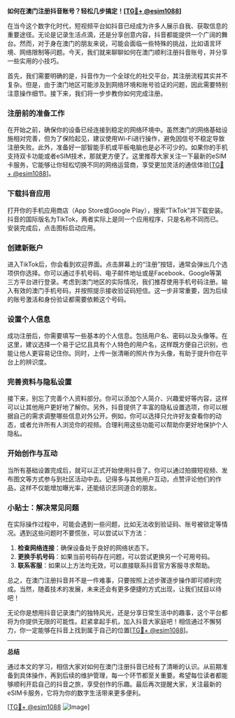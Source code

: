 **如何在澳门注册抖音账号？轻松几步搞定！[[TG💪+ @esim1088](https://t.me/s/esim1088)]**

在当今这个数字化时代，短视频平台如抖音已经成为许多人展示自我、获取信息的重要途径。无论是记录生活点滴，还是分享创意内容，抖音都能提供一个广阔的舞台。然而，对于身在澳门的朋友来说，可能会面临一些特殊的挑战，比如语言环境、网络限制等问题。今天，我们就来聊聊如何在澳门顺利注册抖音账号，并分享一些实用的小技巧。

首先，我们需要明确的是，抖音作为一个全球化的社交平台，其注册流程其实并不复杂。但是，由于澳门地区可能涉及到网络环境和账号验证的问题，因此需要特别注意操作细节。接下来，我们将一步步教你如何完成注册。

### 注册前的准备工作

在开始之前，确保你的设备已经连接到稳定的网络环境中。虽然澳门的网络基础设施相对完善，但为了保险起见，建议使用Wi-Fi进行操作，避免因信号不稳定导致注册失败。此外，准备好一部智能手机或平板电脑也是必不可少的。如果你的手机支持双卡功能或者eSIM技术，那就更方便了。这里推荐大家关注一下最新的eSIM卡服务，它能够让你轻松切换不同的网络运营商，享受更加灵活的通信体验[[TG💪+ @esim1088](https://t.me/s/esim1088)]。

### 下载抖音应用

打开你的手机应用商店（App Store或Google Play），搜索“TikTok”并下载安装。抖音的国际版名为TikTok，两者实际上是同一个应用程序，只是名称不同而已。安装完成后，点击图标启动应用。

### 创建新账户

进入TikTok后，你会看到欢迎界面。点击屏幕上的“注册”按钮，通常会弹出几个选项供你选择。你可以通过手机号码、电子邮件地址或是Facebook、Google等第三方平台进行登录。考虑到澳门地区的实际情况，我们推荐使用手机号码注册。输入有效的澳门手机号码，并按照提示接收验证码短信。这一步非常重要，因为后续的账号激活和身份验证都需要依赖这个号码。

### 设置个人信息

成功注册后，你需要填写一些基本的个人信息。包括用户名、密码以及头像等。在这里，建议选择一个易于记忆且具有个人特色的用户名，这样既方便自己识别，也能让他人更容易记住你。同时，上传一张清晰的照片作为头像，有助于提升你在平台上的辨识度。

### 完善资料与隐私设置

接下来，别忘了完善个人资料部分。你可以添加个人简介、兴趣爱好等内容，这样可以让其他用户更好地了解你。另外，抖音提供了丰富的隐私设置选项，你可以根据自己的需求调整哪些信息对外公开。例如，你可以选择只允许好友查看你的动态，或者允许所有人浏览你的视频。合理利用这些功能可以帮助你更好地保护个人隐私。

### 开始创作与互动

当所有基础设置完成后，就可以正式开始使用抖音了。你可以通过拍摄短视频、发布图文等方式参与到社区活动中去。记得多与其他用户互动，点赞评论他们的作品，这样不仅能增加曝光率，还能结识志同道合的朋友。

### 小贴士：解决常见问题

在实际操作过程中，可能会遇到一些问题，比如无法收到验证码、账号被锁定等情况。遇到这些问题时不要慌张，可以尝试以下方法：

1. **检查网络连接**：确保设备处于良好的网络状态下。
2. **更换手机号码**：如果当前号码存在问题，可以尝试更换另一个可用号码。
3. **联系客服**：如果以上方法均无效，可以直接联系抖音官方客服寻求帮助。

总之，在澳门注册抖音并不是一件难事，只要按照上述步骤逐步操作即可顺利完成。当然，随着技术的发展，未来还会有更多便捷的方式出现，让我们拭目以待吧！

无论你是想用抖音记录澳门的独特风光，还是分享日常生活中的趣事，这个平台都将为你提供无限的可能性。赶紧拿起手机，加入抖音大家庭吧！相信通过不懈努力，你一定能够在抖音上找到属于自己的位置[[TG💪+ @esim1088](https://t.me/s/esim1088)]。

---

**总结**

通过本文的学习，相信大家对如何在澳门注册抖音已经有了清晰的认识。从前期准备到具体操作，再到后续的维护管理，每一个环节都至关重要。希望每位读者都能够顺利开启自己的抖音之旅，享受创作的乐趣。最后再次提醒大家，关注最新的eSIM卡服务，它将为你的数字生活带来更多便利。

[[TG💪+ @esim1088](https://t.me/s/esim1088) ![Image](https://i.postimg.cc/4NQfJmqS/Snipaste-2025-05-13-00-14-12.png)]